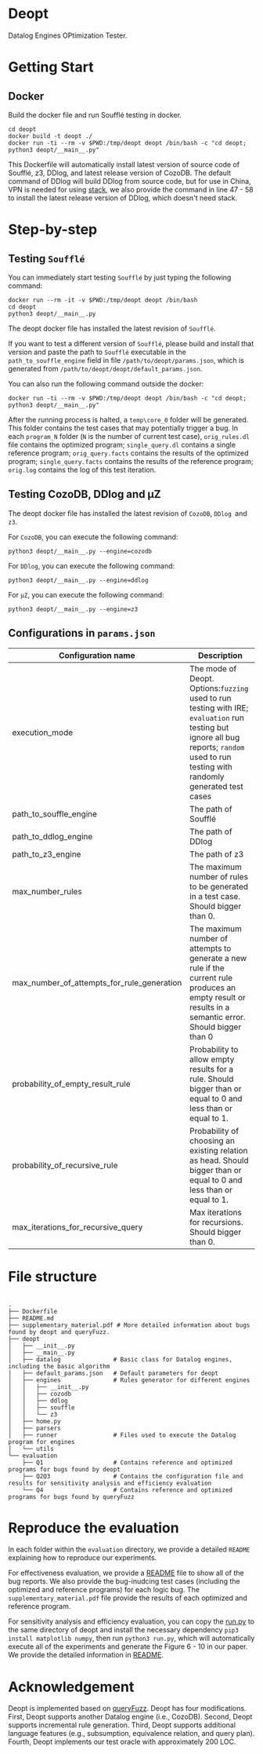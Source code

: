 # Deopt

Datalog Engines OPtimization Tester.

# Getting Start

## Docker

Build the docker file and run Soufflé testing in docker.

```
cd deopt
docker build -t deopt ./
docker run -ti --rm -v $PWD:/tmp/deopt deopt /bin/bash -c "cd deopt; python3 deopt/__main__.py"
```

This Dockerfile will automatically install latest version of source code of Soufflé, z3, DDlog, and latest release version of CozoDB. The default command of DDlog will build DDlog from source code, but for use in China, VPN is needed for using [stack](https://docs.haskellstack.org/en/stable/install_and_upgrade/#china-based-users), we also provide the command in line 47 - 58 to install the latest release version of DDlog, which doesn't need stack.

# Step-by-step

## Testing `Soufflé`

You can immediately start testing `Soufflé` by just typing the following command:

```
docker run --rm -it -v $PWD:/tmp/deopt deopt /bin/bash
cd deopt
python3 deopt/__main__.py
```

The deopt docker file has installed the latest revision of `Soufflé`.

If you want to test a different version of `Soufflé`, please build and install that version
and paste the path to `Soufflé` executable in the `path_to_souffle_engine` field in file
`/path/to/deopt/params.json`, which is generated from `/path/to/deopt/deopt/default_params.json`.

You can also run the following command outside the docker:

```
docker run -ti --rm -v $PWD:/tmp/deopt deopt /bin/bash -c "cd deopt; python3 deopt/__main__.py"
```

After the running process is halted, a `temp\core_0` folder will be generated. This folder contains the test cases that may potentially trigger a bug.
In each `program_N` folder (`N` is the number of current test case), `orig_rules.dl` file contains the optimized program; `single_query.dl` contains a single reference program; `orig_query.facts` contains the results of the optimized program; `single_query.facts` contains the results of the reference program; `orig.log` contains the log of this test iteration.

## Testing CozoDB, DDlog and μZ

The deopt docker file has installed the latest revision of `CozoDB`,  `DDlog `and `z3`.

For `CozoDB`, you can execute the following command:

```
python3 deopt/__main__.py --engine=cozodb
```

For `DDlog`, you can execute the following command:

```
python3 deopt/__main__.py --engine=ddlog
```

For `μZ`, you can execute the following command:

```
python3 deopt/__main__.py --engine=z3
```

## Configurations in `params.json`

| Configuration name                         | Description                                                                                                                                                                                   |
| ------------------------------------------ | --------------------------------------------------------------------------------------------------------------------------------------------------------------------------------------------- |
| execution_mode                             | The mode of Deopt. Options:`fuzzing` used to run testing with IRE; `evaluation` run testing but ignore all bug reports; `random` used to run testing with randomly generated test cases |
| path_to_souffle_engine                     | The path of Soufflé                                                                                                                                                                          |
| path_to_ddlog_engine                       | The path of DDlog                                                                                                                                                                             |
| path_to_z3_engine                          | The path of z3                                                                                                                                                                                |
| max_number_rules                           | The maximum number of rules to be generated in a test case. Should bigger than 0.                                                                                                             |
| max_number_of_attempts_for_rule_generation | The maximum number of attempts to generate a new rule if the current rule produces an empty result or results in a semantic error. Should bigger than 0                                       |
| probability_of_empty_result_rule           | Probability to allow empty results for a rule. Should bigger than or equal to 0 and less than or equal to 1.                                                                                  |
| probability_of_recursive_rule              | Probability of choosing an existing relation as head. Should bigger than or equal to 0 and less than or equal to 1.                                                                          |
| max_iterations_for_recursive_query         | Max iterations for recursions. Should bigger than 0.                                                                                                                                          |

# File structure

```

.
├── Dockerfile
├── README.md
├── supplementary_material.pdf # More detailed information about bugs found by deopt and queryFuzz.
├── deopt
│   ├── __init__.py
│   ├── __main__.py
│   ├── datalog               # Basic class for Datalog engines, including the basic algorithm
│   ├── default_params.json   # Default parameters for deopt
│   ├── engines               # Rules generator for different engines
│   │   ├── __init__.py
│   │   ├── cozodb
│   │   ├── ddlog
│   │   ├── souffle
│   │   └── z3
│   ├── home.py
│   ├── parsers
│   ├── runner                # Files used to execute the Datalog program for engines
│   └── utils
└── evaluation
    ├── Q1                    # Contains reference and optimized programs for bugs found by deopt 
    ├── Q2Q3                  # Contains the configuration file and results for sensitivity analysis and efficiency evaluation
    └── Q4                    # Contains reference and optimized programs for bugs found by queryFuzz
```

# Reproduce the evaluation

In each folder within the `evaluation` directory, we provide a detailed `README` explaining how to reproduce our experiments.

For effectiveness evaluation, we provide a [README](./evaluation/Q1/README.md) file to show all of the bug reports. We also provide the bug-inudcing test cases (including the optimized and reference programs) for each logic bug. The `supplementary_material.pdf` file provide the results of each optimized and reference program.

For sensitivity analysis and efficiency evaluation, you can copy the [run.py](./evaluation/Q2Q3/run.py) to the same directory of deopt and install the necessary dependency `pip3 install matplotlib numpy`, then run `python3 run.py`, which will automatically execute all of the experiments and generate the Figure 6 - 10 in our paper. We provide the detailed information in [README](./evaluation/Q2Q3/README.md).


# Acknowledgement

Deopt is implemented based on [queryFuzz](https://github.com/Practical-Formal-Methods/queryFuzz). Deopt has four modifications. First, Deopt supports another Datalog engine (i.e., CozoDB). Second, Deopt supports incremental rule generation. Third, Deopt supports additional language features (e.g., subsumption, equivalence relation, and query plan). Fourth, Deopt implements our test oracle with approximately 200 LOC.
